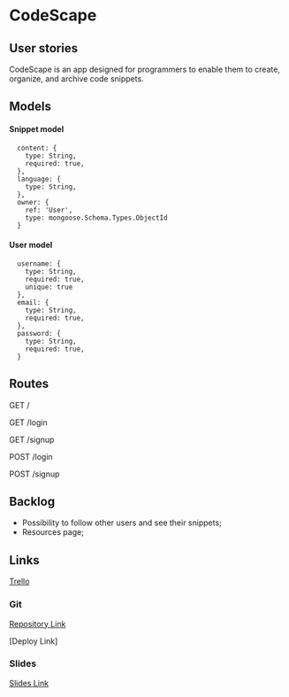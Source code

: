# CodeScape

## User stories
CodeScape is an app designed for programmers to enable them to create, organize, and archive code snippets.

## Models
#### Snippet model
```
  content: {
    type: String,
    required: true,
  },
  language: {
    type: String,
  },
  owner: {
    ref: 'User',
    type: mongoose.Schema.Types.ObjectId
  }
```

#### User model

```
  username: {
    type: String,
    required: true,
    unique: true
  },
  email: {
    type: String,
    required: true,
  },
  password: {
    type: String,
    required: true,
  }
```

## Routes

GET /

GET /login

GET /signup

POST /login

POST /signup



## Backlog
- Possibility to follow other users and see their snippets;
- Resources page;


## Links
[Trello](https://trello.com/b/gTyFyNr4/codescape)


### Git

[Repository Link](https://github.com/Kalande/CodeScape)

[Deploy Link]

### Slides

[Slides Link](https://docs.google.com/presentation/d/1c3jc7EyW_yYRE_Tm-s-mhmGKUYmDysP5x9hr41UBlAU/edit?usp=sharing)